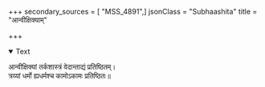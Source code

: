 +++
secondary_sources = [ "MSS_4891",]
jsonClass = "Subhaashita"
title = "आन्वीक्षिक्याम्"

+++

<details open><summary>Text</summary>

आन्वीक्षिक्यां तर्कशास्त्रं वेदान्ताद्यं प्रतिष्ठितम्।  
त्रय्यां धर्मो ह्यधर्मश्च कामोऽकामः प्रतिष्ठितः॥
</details>

